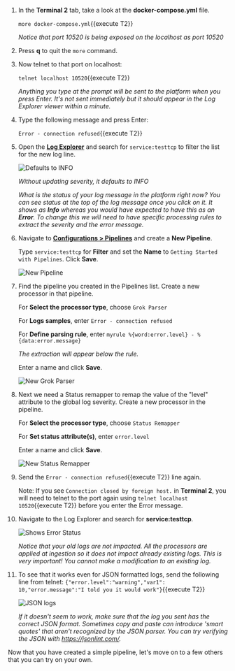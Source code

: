 1. In the **Terminal 2** tab, take a look at the **docker-compose.yml** file. 
   
   `more docker-compose.yml`{{execute T2}}
   
   *Notice that port 10520 is being exposed on the localhost as port 10520*
   
2. Press **q** to quit the `more` command.


3. Now telnet to that port on localhost:

   `telnet localhost 10520`{{execute T2}}

   *Anything you type at the prompt will be sent to the platform when you press Enter. It's not sent immediately but it should appear in the Log Explorer viewer within a minute.*

4. Type the following message and press Enter:

   `Error - connection refused`{{execute T2}}

5. Open the <a href="https://app.datadoghq.com/logs" target="_datadog">**Log Explorer**</a> and search for `service:testtcp` to filter the list for the new log line.
   
   ![Defaults to INFO](/sdheda/scenarios/logsparse/assets/defaultsinfonew.png)

   *Without updating severity, it defaults to INFO*

   *What is the status of your log message in the platform right now? You can see status at the top of the log message once you click on it. It shows as **Info** whereas you would have expected to have this as an **Error**. To change this we will need to have specific processing rules to extract the severity and the error message.*

6. Navigate to <a href="https://app.datadoghq.com/logs/pipelines" target="_datadog">**Configurations > Pipelines**</a> and create a **New Pipeline**. 

   Type `service:testtcp` for **Filter** and set the **Name** to `Getting Started with Pipelines`. Click **Save**.

   ![New Pipeline](/sdheda/scenarios/logsparse/assets/newpipelinenew.png)

7. Find the pipeline you created in the Pipelines list. Create a new processor in that pipeline. 

   For **Select the processor type**, choose `Grok Parser` 
   
   For **Logs samples**, enter
   `Error - connection refused`
   
   For **Define parsing rule**, enter
   `myrule %{word:error.level} - %{data:error.message}`
   
   *The extraction will appear below the rule.*
   
   Enter a name and click **Save**.
   
   ![New Grok Parser](/sdheda/scenarios/logsparse/assets/newgrokparser.png)

8. Next we need a Status remapper to remap the value of the "level" attribute to the global log severity. Create a new processor in the pipeline. 

   For **Select the processor type**, choose `Status Remapper` 

   For **Set status attribute(s)**, enter `error.level`

   Enter a name and click **Save**.
   
   ![New Status Remapper](/sdheda/scenarios/logsparse/assets/newstatusremapper.png)

9. Send the `Error - connection refused`{{execute T2}} line again. 
   
   Note: If you see `Connection closed by foreign host.` in **Terminal 2**, you will need to telnet to the port again using `telnet localhost 10520`{{execute T2}} before you enter the Error message.

10. Navigate to the Log Explorer and search for **service:testtcp**.

    ![Shows Error Status](/sdheda/scenarios/logsparse/assets/errorstatus.png)
    
    *Notice that your old logs are not impacted. All the processors are applied at ingestion so it does not impact already existing logs. This is very important! You cannot make a modification to an existing log.*

11. To see that it works even for JSON formatted logs, send the following line from telnet:
    `{"error.level":"warning","var1": 10,"error.message":"I told you it would work"}`{{execute T2}}
   
    ![JSON logs](/sdheda/scenarios/logsparse/assets/jsonlogsnew.png)
    
    *If it doesn't seem to work, make sure that the log you sent has the correct JSON format. Sometimes copy and paste can introduce 'smart quotes' that aren't recognized by the JSON parser. You can try verifying the JSON with https://jsonlint.com/.*

Now that you have created a simple pipeline, let's move on to a few others that you can try on your own.

